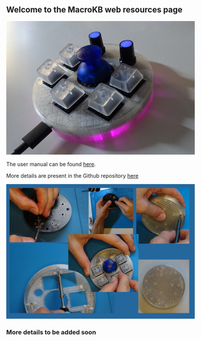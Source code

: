 ## Welcome to the MacroKB web resources page

![Presentation image](images/presentation.jpg)

The user manual can be found  [here](manual.md).

More details are present in the Github repository [here](https://github.com/mikepdiy/Macro-Keyboard-with-Encoders/)

![Manufacturing image](images/manufacturing.jpg)




### More details to be added soon


